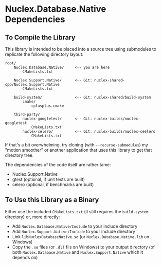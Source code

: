 Nuclex.Database.Native Dependencies
===================================


To Compile the Library
----------------------

This library is intended to be placed into a source tree using submodules to replicate
the following directory layout:

    root/
        Nuclex.Database.Native/     <-- you are here
            CMakeLists.txt

        Nuclex.Support.Native/      <-- Git: nuclex-shared-cpp/Nuclex.Support.Native
            CMakeLists.txt

        build-system/               <-- Git: nuclex-shared/build-system
            cmake/
                cplusplus.cmake

        third-party/
            nuclex-googletest/      <-- Git: nuclex-builds/nuclex-googletest
                CMakeLists.txt
            nuclex-celero/          <-- Git: nuclex-builds/nuclex-ceelero
                CMakeLists.txt

If that's a bit overwhelming, try cloning (with `--recurse-submodules`) my "motion smoother"
or another application that uses this library to get that directory tree.

The dependencies of the code itself are rather tame:

  * Nuclex.Support.Native
  * gtest (optional, if unit tests are built)
  * celero (optional, if benchmarks are built)

To Use this Library as a Binary
-------------------------------

Either use the included `CMakeLists.txt` (it still requires the `build-system` directory)
or, more directly:

  * Add `Nuclex.Database.Native/Include` to your include directory
  * Add `Nuclex.Support.Native/Include` to your include directory
  * Link `libNuclexDatabaseNative.so` (or `Nuclex.Database.Native.lib` on Windows)
  * Copy the `.so` files (or `.dll` fils on Windows) to your output directory
    (of both `Nuclex.Database.Native` and `Nuclex.Support.Native` which it depends on)
